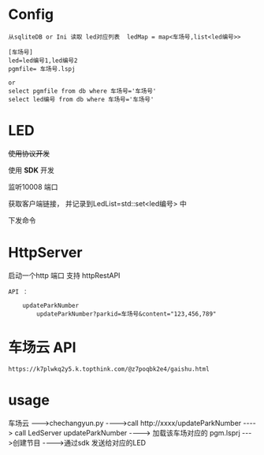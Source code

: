 
# Config

    从sqliteDB or Ini 读取 led对应列表  ledMap = map<车场号,list<led编号>>

    [车场号]
    led=led编号1,led编号2
    pgmfile= 车场号.lspj
    
    or  
    select pgmfile from db where 车场号='车场号'
    select led编号 from db where 车场号='车场号'


    
# LED

~~使用协议开发~~

使用 **SDK** 开发

监听10008 端口

获取客户端链接， 并记录到LedList=std::set<led编号> 中

下发命令




# HttpServer

启动一个http 端口 支持 httpRestAPI

    API ：

        updateParkNumber
            updateParkNumber?parkid=车场号&content="123,456,789"

# 车场云 API

    https://k7plwkq2y5.k.topthink.com/@z7poqbk2e4/gaishu.html
    
# usage

车场云 
    --->chechangyun.py 
        ---->call http://xxxx/updateParkNumber
            ----> call LedServer updateParkNumber
                ----> 加载该车场对应的 pgm.lsprj
                    --->创建节目
                        ---->通过sdk 发送给对应的LED
